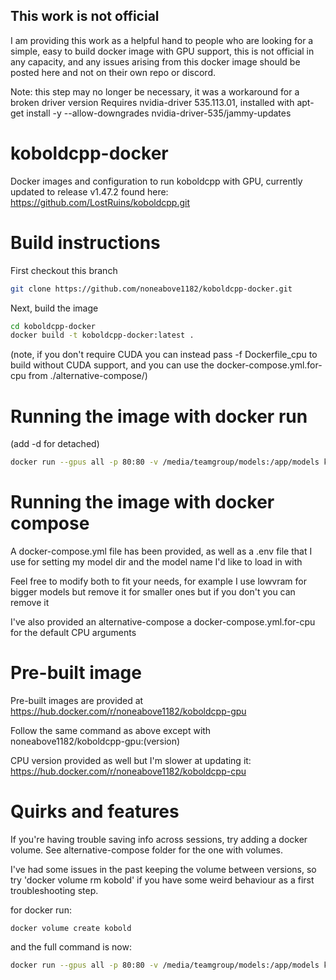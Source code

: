 ## This work is not official

I am providing this work as a helpful hand to people who are looking for a simple, easy to build docker image with GPU support, this is not official in any capacity, and any issues arising from this docker image should be posted here and not on their own repo or discord.


Note: this step may no longer be necessary, it was a workaround for a broken driver version
Requires nvidia-driver 535.113.01, installed with apt-get install -y --allow-downgrades nvidia-driver-535/jammy-updates

# koboldcpp-docker

Docker images and configuration to run koboldcpp with GPU, currently updated to release v1.47.2 found here: https://github.com/LostRuins/koboldcpp.git

# Build instructions

First checkout this branch

```sh
git clone https://github.com/noneabove1182/koboldcpp-docker.git
```

Next, build the image

```sh
cd koboldcpp-docker
docker build -t koboldcpp-docker:latest .
```

(note, if you don't require CUDA you can instead pass -f Dockerfile_cpu to build without CUDA support, and you can use the docker-compose.yml.for-cpu from ./alternative-compose/)

# Running the image with docker run

(add -d for detached)

```sh
docker run --gpus all -p 80:80 -v /media/teamgroup/models:/app/models koboldcpp-docker:latest --model /app/models/wizardlm-13b-v1.1.ggmlv3.q4_1.bin --port 80 --threads 6 --usecublas --gpulayers 43
```

# Running the image with docker compose

A docker-compose.yml file has been provided, as well as a .env file that I use for setting my model dir and the model name I'd like to load in with

Feel free to modify both to fit your needs, for example I use lowvram for bigger models but remove it for smaller ones but if you don't you can remove it

I've also provided an alternative-compose a docker-compose.yml.for-cpu for the default CPU arguments

# Pre-built image

Pre-built images are provided at https://hub.docker.com/r/noneabove1182/koboldcpp-gpu

Follow the same command as above except with noneabove1182/koboldcpp-gpu:(version)

CPU version provided as well but I'm slower at updating it: https://hub.docker.com/r/noneabove1182/koboldcpp-cpu

# Quirks and features

If you're having trouble saving info across sessions, try adding a docker volume. See alternative-compose folder for the one with volumes.

I've had some issues in the past keeping the volume between versions, so try 'docker volume rm kobold' if you have some weird behaviour as a first troubleshooting step.

for docker run:

```
docker volume create kobold
```

and the full command is now:

```sh
docker run --gpus all -p 80:80 -v /media/teamgroup/models:/app/models koboldcpp-docker:latest -v kobold:/koboldcpp --model /app/models/wizardlm-13b-v1.1.ggmlv3.q4_1.bin --port 80 --threads 6 --usecublas --gpulayers 43
```
